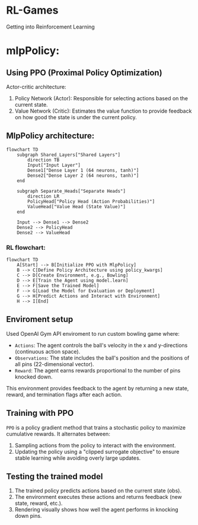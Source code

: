 # RL-Games
Getting into Reinforcement Learning

# mlpPolicy:

## Using PPO (Proximal Policy Optimization)

Actor-critic architecture:
1. Policy Network (Actor): Responsible for selecting actions based on the current state.
2. Value Network (Critic): Estimates the value function to provide feedback on how good the state is under the current policy.

## MlpPolicy architecture:
```mermaid
flowchart TD
    subgraph Shared_Layers["Shared Layers"]
        direction TB
        Input["Input Layer"]
        Dense1["Dense Layer 1 (64 neurons, tanh)"]
        Dense2["Dense Layer 2 (64 neurons, tanh)"]
    end

    subgraph Separate_Heads["Separate Heads"]
        direction LR
        PolicyHead["Policy Head (Action Probabilities)"]
        ValueHead["Value Head (State Value)"]
    end

    Input --> Dense1 --> Dense2
    Dense2 --> PolicyHead
    Dense2 --> ValueHead
```

### RL flowchart:
```mermaid
flowchart TD
    A[Start] --> B[Initialize PPO with MlpPolicy]
    B --> C[Define Policy Architecture using policy_kwargs]
    C --> D[Create Environment, e.g., Bowling]
    D --> E[Train the Agent using model.learn]
    E --> F[Save the Trained Model]
    F --> G[Load the Model for Evaluation or Deployment]
    G --> H[Predict Actions and Interact with Environment]
    H --> I[End]

```

## Enviroment setup

Used OpenAI Gym API enviroment to run custom bowling game where:
- `Actions`: The agent controls the ball's velocity in the x and y-directions (continuous action space).
- `Observations`: The state includes the ball's position and the positions of all pins (22-dimensional vector).
- `Reward`: The agent earns rewards proportional to the number of pins knocked down.

This environment provides feedback to the agent by returning a new state, reward, and termination flags after each action.

## Training with PPO

`PPO` is a policy gradient method that trains a stochastic policy to maximize cumulative rewards. It alternates between:
1. Sampling actions from the policy to interact with the environment.
2. Updating the policy using a "clipped surrogate objective" to ensure stable learning while avoiding overly large updates.

## Testing the trained model
1. The trained policy predicts actions based on the current state (obs).
2. The environment executes these actions and returns feedback (new state, reward, etc.).
3. Rendering visually shows how well the agent performs in knocking down pins.